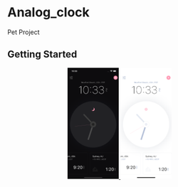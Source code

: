 # Analog_clock

Pet Project

## Getting Started

<p align="center">
    <a href="https://github.com/serk87/analog_clock" align="center">
        <img src="https://github.com/serk87/analog_clock/blob/dev/assets/dark.png?raw=true" height="250px">
    </a>
    <a href="https://github.com/serk87/analog_clock" align="center">
        <img src="https://github.com/serk87/analog_clock/blob/dev/assets/light.png?raw=true" height="250px">
    </a>
</p>